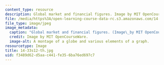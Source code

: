 ```yaml
---
content_type: resource
description: Global market and financial figures. Image by MIT OpenCourseWare.
file: /media/https%3A/open-learning-course-data-rc.s3.amazonaws.com/14-33-economics-research-and-communication-spring-2012/f3489d62d5aac441fe356ba76ed697c7_14-33s12-th.jpg
file_type: image/jpeg
image_metadata:
  caption: "Global market and financial figures. (Image\_by MIT OpenCourseWare.)"
  credit: Image by MIT OpenCourseWare.
  image-alt: A montage of a globe and various elements of a graph.
resourcetype: Image
title: 14-33s12-th.jpg
uid: f3489d62-d5aa-c441-fe35-6ba76ed697c7
---
```

